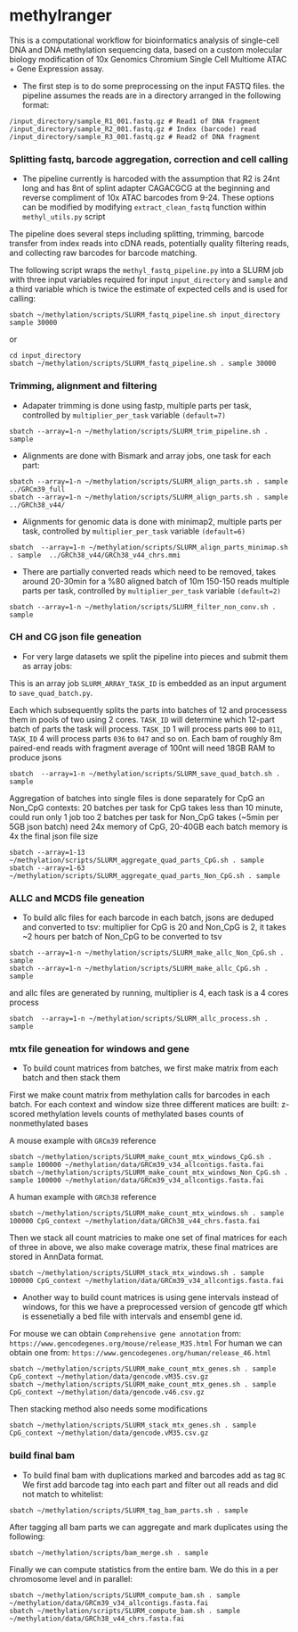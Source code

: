 # methylranger

This is a computational workflow for bioinformatics analysis of single-cell DNA and DNA methylation sequencing data, 
based on a custom molecular biology modification of 10x Genomics Chromium Single Cell Multiome ATAC + Gene Expression assay.

- The first step is to do some preprocessing on the input FASTQ files.
the pipeline assumes the reads are in a directory arranged in the following format:

```
/input_directory/sample_R1_001.fastq.gz # Read1 of DNA fragment
/input_directory/sample_R2_001.fastq.gz # Index (barcode) read
/input_directory/sample_R3_001.fastq.gz # Read2 of DNA fragment
```

### Splitting fastq, barcode aggregation, correction and cell calling

- The pipeline currently is harcoded with the assumption that R2 is 24nt long and has 8nt of splint adapter CAGACGCG at the beginning and reverse compliment of 10x ATAC barcodes from 9-24. These options can be modified by modifying `extract_clean_fastq` function within `methyl_utils.py` script

The pipeline does several steps including splitting, trimming, barcode transfer from index reads into cDNA reads, potentially quality filtering reads, and collecting raw barcodes for barcode matching.

The following script wraps the `methyl_fastq_pipeline.py` into a SLURM job with three input variables required for input
`input_directory` and `sample` and a third variable which is twice the estimate of expected cells and is used for calling:

```
sbatch ~/methylation/scripts/SLURM_fastq_pipeline.sh input_directory sample 30000
```
or
```
cd input_directory
sbatch ~/methylation/scripts/SLURM_fastq_pipeline.sh . sample 30000
```

### Trimming, alignment and filtering


- Adapater trimming is done using fastp, multiple parts per task, controlled by `multiplier_per_task` variable `(default=7)`
```
sbatch --array=1-n ~/methylation/scripts/SLURM_trim_pipeline.sh . sample
```

- Alignments are done with Bismark and array jobs, one task for each part:
```
sbatch --array=1-n ~/methylation/scripts/SLURM_align_parts.sh . sample ../GRCm39_full
sbatch --array=1-n ~/methylation/scripts/SLURM_align_parts.sh . sample ../GRCh38_v44/
```

- Alignments for genomic data is done with minimap2, multiple parts per task, controlled by `multiplier_per_task` variable `(default=6)`
```
sbatch  --array=1-n ~/methylation/scripts/SLURM_align_parts_minimap.sh . sample  ../GRCh38_v44/GRCh38_v44_chrs.mmi
```

- There are partially converted reads which need to be removed, takes around 20-30min for a %80 aligned batch of 10m 150-150 reads
multiple parts per task, controlled by `multiplier_per_task` variable `(default=2)`
```
sbatch --array=1-n ~/methylation/scripts/SLURM_filter_non_conv.sh . sample
```


### CH and CG json file geneation

- For very large datasets we split the pipeline into pieces and submit them as array jobs:

This is an array job `SLURM_ARRAY_TASK_ID` is embedded as an input argument to `save_quad_batch.py`. 

Each  which subsequently splits the parts into batches of 12 and processess them in pools of two using 2 cores. `TASK_ID` will determine which 12-part batch of parts the task will process. `TASK_ID` 1 will process parts `000` to `011`, `TASK_ID` 4 will process parts `036` to `047` and so on.
Each bam of roughly 8m paired-end reads with fragment average of 100nt will need 18GB RAM to produce jsons

```
sbatch  --array=1-n ~/methylation/scripts/SLURM_save_quad_batch.sh . sample
```

Aggregation of batches into single files is done separately for CpG an Non_CpG contexts:
20 batches per task for CpG takes less than 10 minute, could run only 1 job too
2 batches per task for Non_CpG takes (~5min per 5GB json batch)
need 24x memory of CpG, 20-40GB each batch memory is 4x the final json file size

```
sbatch --array=1-13 ~/methylation/scripts/SLURM_aggregate_quad_parts_CpG.sh . sample
sbatch --array=1-63 ~/methylation/scripts/SLURM_aggregate_quad_parts_Non_CpG.sh . sample
```

### ALLC and MCDS file geneation

- To build allc files for each barcode in each batch, jsons are deduped and converted to tsv:
multiplier for CpG is 20 and Non_CpG is 2, it takes ~2 hours per batch of Non_CpG to be converted to tsv
```
sbatch --array=1-n ~/methylation/scripts/SLURM_make_allc_Non_CpG.sh . sample
sbatch --array=1-n ~/methylation/scripts/SLURM_make_allc_CpG.sh . sample
```

and allc files are generated by running, multiplier is 4, each task is a 4 cores process

```
sbatch  --array=1-n ~/methylation/scripts/SLURM_allc_process.sh . sample
```

### mtx file geneation for windows and gene

- To build count matrices from batches, we first make matrix from each batch and then stack them

First we make count matrix from methylation calls for barcodes in each batch. For each context and window size three different matices are built:
z-scored methylation levels
counts of methylated bases
counts of nonmethylated bases

A mouse example with `GRCm39` reference
```
sbatch ~/methylation/scripts/SLURM_make_count_mtx_windows_CpG.sh . sample 100000 ~/methylation/data/GRCm39_v34_allcontigs.fasta.fai
sbatch ~/methylation/scripts/SLURM_make_count_mtx_windows_Non_CpG.sh . sample 100000 ~/methylation/data/GRCm39_v34_allcontigs.fasta.fai
```

A human example with `GRCh38` reference
```
sbatch ~/methylation/scripts/SLURM_make_count_mtx_windows.sh . sample 100000 CpG_context ~/methylation/data/GRCh38_v44_chrs.fasta.fai 
```

Then we stack all count matricies to make one set of final matrices for each of three in above, we also make coverage matrix, these final matrices are stored in AnnData format.
```
sbatch ~/methylation/scripts/SLURM_stack_mtx_windows.sh . sample 100000 CpG_context ~/methylation/data/GRCm39_v34_allcontigs.fasta.fai
```

- Another way to build count matrices is using gene intervals instead of windows, for this we have a preprocessed version of gencode gtf which is essenetially a bed file with intervals and ensembl gene id. 

For mouse we can obtain `Comprehensive gene annotation` from: `https://www.gencodegenes.org/mouse/release_M35.html`
For human we can obtain one from: `https://www.gencodegenes.org/human/release_46.html`

```
sbatch ~/methylation/scripts/SLURM_make_count_mtx_genes.sh . sample CpG_context ~/methylation/data/gencode.vM35.csv.gz
sbatch ~/methylation/scripts/SLURM_make_count_mtx_genes.sh . sample CpG_context ~/methylation/data/gencode.v46.csv.gz 
```

Then stacking method also needs some modifications
```
sbatch ~/methylation/scripts/SLURM_stack_mtx_genes.sh . sample CpG_context ~/methylation/data/gencode.vM35.csv.gz
```

### build final bam

- To build final bam with duplications marked and barcodes add as tag `BC`
We first add barcode tag into each part and filter out all reads and did not match to whitelist:

```
sbatch ~/methylation/scripts/SLURM_tag_bam_parts.sh . sample
```

After tagging all bam parts we can aggregate and mark duplicates using the following:
```
sbatch ~/methylation/scripts/bam_merge.sh . sample
```
Finally we can compute statistics from the entire bam. We do this in a per chromosome level and in parallel:

```
sbatch ~/methylation/scripts/SLURM_compute_bam.sh . sample ~/methylation/data/GRCm39_v34_allcontigs.fasta.fai
sbatch ~/methylation/scripts/SLURM_compute_bam.sh . sample ~/methylation/data/GRCh38_v44_chrs.fasta.fai
        
```
